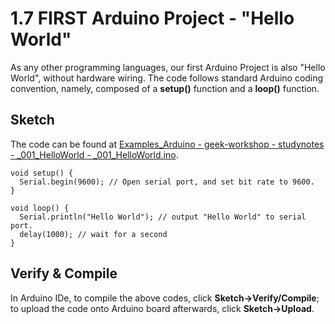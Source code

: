 # 1.7 FIRST Arduino Project - "Hello World"

As any other programming languages, our first Arduino Project is also "Hello World", without hardware wiring. The code follows standard Arduino coding convention, namely, composed of a **setup()** function and a **loop()** function.

## Sketch

The code can be found at [Examples_Arduino - geek-workshop - studynotes - _001_HelloWorld - _001_HelloWorld.ino](https://github.com/LongerVisionRobot/Examples_Arduino/blob/master/geek-workshop/studynotes/_001_HelloWorld/_001_HelloWorld.ino).
```
void setup() {
  Serial.begin(9600); // Open serial port, and set bit rate to 9600.  
}

void loop() {
  Serial.println("Hello World"); // output "Hello World" to serial port.
  delay(1000); // wait for a second
}
```

## Verify & Compile

In Arduino IDe, to compile the above codes, click **Sketch->Verify/Compile**; to upload the code onto Arduino board afterwards, click **Sketch->Upload**.
